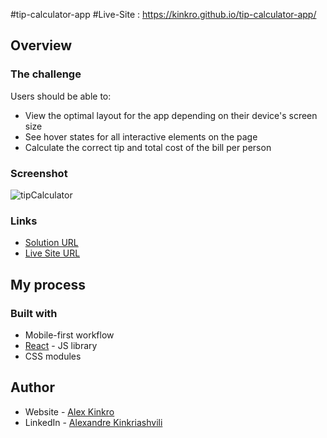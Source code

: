 #tip-calculator-app
#Live-Site : https://kinkro.github.io/tip-calculator-app/

## Overview

### The challenge

Users should be able to:

- View the optimal layout for the app depending on their device's screen size
- See hover states for all interactive elements on the page
- Calculate the correct tip and total cost of the bill per person

### Screenshot

![tipCalculator](https://user-images.githubusercontent.com/85110325/221819777-437c50ca-c5ba-4d53-a021-84f8e24847d0.jpg)

### Links

- [Solution URL](https://github.com/Kinkro/tip-calculator-app)
- [Live Site URL](https://kinkro.github.io/tip-calculator-app/)

## My process

### Built with

- Mobile-first workflow
- [React](https://reactjs.org/) - JS library
- CSS modules


## Author

- Website - [Alex Kinkro](https://kinkro.github.io/Portfolio/)
- LinkedIn - [Alexandre Kinkriashvili](https://www.linkedin.com/in/alexkinkriashvili/)


